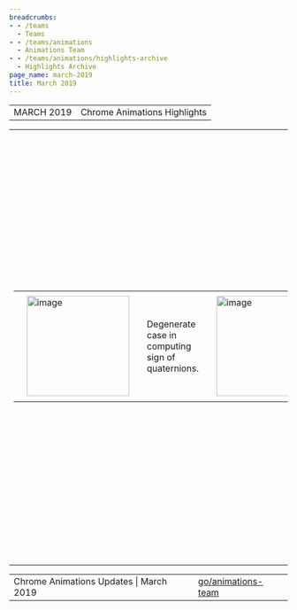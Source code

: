 ```yaml
---
breadcrumbs:
- - /teams
  - Teams
- - /teams/animations
  - Animations Team
- - /teams/animations/highlights-archive
  - Highlights Archive
page_name: march-2019
title: March 2019
---
```


<table>
<tr>

<td>MARCH 2019</td>

<td>Chrome Animations Highlights</td>

</tr>
</table>

<table>
<tr>

<td><table></td>
<td><tr></td>

<td><td><img alt="image" src="https://lh4.googleusercontent.com/bT81a8VO0AgQk_m0F1KqBnoC5oYBcHNHpgknmtbpr3qLjsrHM3F0GE3K20VzUDlXjx47SUe7K1oV0GLC7Xcs1hEfMOc3hKuMCIbwR2XR1hrRBTMB8Q8pTK4EOp5YPIK3e0H6Qh21" height=181 width=185></td></td>

<td><td>Degenerate case in computing sign of quaternions. </td></td>

<td><td><img alt="image" src="https://lh3.googleusercontent.com/dvKfGyIqut3spwESpQ5gUXzdfMs8FvL5OndVdmtFSd9tynbci3E1z3xCO3G3lZA2Y2mq9Ypu1dU9SX_3yUjicYe0lGHi5iFKX8FPyVLNyVKARi0xqB0OBofd1vUlusUVi_ZuFrIF" height=181 width=185></td></td>

<td><td>Step 1: Fix quaternion calculations. Avoid degenerate edge cases.</td></td>

<td><td><img alt="image" src="https://lh4.googleusercontent.com/MYDxbzoQPU76BSHi8UQawTmlX9eDDWuEBD7kyjtvQUQv8Gy5_RCbaem7xEdbNAukqTiuyNWRvTJNG4RXp9KQgu_xphSZLuwaHU22Deo6e3T5879Rj-x9Jz8SXuCgl_DNesljbp8o" height=181 width=185></td></td>

<td><td>Step 2: Support 2D matrix decomposition.</td></td>

<td></tr></td>
<td></table></td>

<td>Improved 3D and 2D transform animations</td>

<td>We have continued to address 2D and 3D matrix decomposition issues that were causing transform animation and interop bugs. Above is one example but 16 more wpt tests are now passing in Chrome. The fact that there are two implementations (in Blink and Skia) of the same matrix operations is not helpful and we are considering options to consolidate them.</td>

<td>This work help identify inconsistencies and inaccuracies in the css-transform specification for which issues have been filed: <a href="https://github.com/w3c/csswg-drafts/issues/3709">1</a>, <a href="https://github.com/w3c/csswg-drafts/issues/3710">2</a>, <a href="https://github.com/w3c/csswg-drafts/issues/3711">3</a>, <a href="https://github.com/w3c/csswg-drafts/issues/3712">4</a>, <a href="https://github.com/w3c/csswg-drafts/issues/3713">5</a>.</td>

<td><table></td>
<td><tr></td>

<td><td><img alt="image" src="https://lh3.googleusercontent.com/BQeMOUyYU4rbjq7gr7IOZD-LfcTsBwYbnPWF5yfh-rAex7JNjMTeVC8hNQxrsl3Pawcx1y6TOutPkgG2jS5RRYFbI1-_8Du9YqX0uw-V3xpwcBG6sYw6D20VUCjN4POBqf2LdpV3" height=291 width=164></td></td>

<td><td>Existing implementation using scroll events.</td></td>

<td><td><img alt="image" src="https://lh5.googleusercontent.com/qP-hDF8ZwIY3DLAxCX4pXhO4Qc3OVVEHHcSnzsjJUP6LgBdCwWG1Kq6yZsNkXRulL8QkYhHoI-WQtl3aEOV4xUeapzwmxxKd7YvyB9PWmPdB2Suo91aD3H69x6X1F_pl133XX8Bm" height=286 width=160></td></td>

<td><td>New “Buttery Smooth” impl using Animation Worklet and Scroll Timeline.</td></td>

<td></tr></td>
<td></table></td>

<td>AMP Origin Trial Updates</td>

<td>AMP animation team has a near complete<a href="https://github.com/ampproject/amphtml/blob/master/extensions/amp-animation/0.1/runners/scrolltimeline-worklet-runner.js"> re-implementation</a> of their<a href="https://ampbyexample.com/visual_effects/basics_of_scrollbound_effects/"> scrollbound effect</a> system using Scroll Timeline and Animation Worklet. They have identified<a href="https://docs.google.com/document/d/1TZBb88apJ41Ibi3mued5ZB0Z9YY7h83UjAi2Q9b1fQM/edit#heading=h.eb8fxcagf7ig"> gaps</a> in the API which we collaborated on an<a href="https://docs.google.com/document/d/1XFPgy3g57njeesgJdbVSc2x8vZJQFAJBxUwuHLc3VXs/edit"> action plan</a> to address (mainly by proposing changes to Scroll Timeline API). It was also decided to<a href="https://groups.google.com/a/chromium.org/d/msg/blink-dev/AZ-PYPMS7EA/kffOspnyBwAJ"> extend</a> the origin trial to allow AMP's new implementation to be gradually turned on for real users - which also helps us learn more about the performance of these features at scale.</td>

<td>Here is a<a href="https://drive.google.com/open"> recording</a> of the<a href="https://amp-article.herokuapp.com/"> demo</a>. (To run locally enable experimental web platform feature flag and enable relevant AMP experiment using \`AMP.toggleExperiment('chrome-animation-worklet')\` in devtools console)</td>

<td><table></td>
<td><tr></td>

<td><td><img alt="image" src="https://lh6.googleusercontent.com/OyXkbEam5SYQ1dD04AR3HrX-hQ6z2fklO7BTRRPy5ZYFqVPwctNRQbXTcp4JgxA95sPL99cQUfixsSOWmr4g8mdbONwlKX2iN9oMBxAPPGD9Qlc4pkIKxXuYGhh70Pqk2vDaGWL9" height=125 width=283></td></td>

<td><td>Viz Hit-Testing Surface Layer</td></td>

<td><td>Finch trial is showing improvement over previous Draw Quad version. We are seeing 14%/8%/5% improvements in hit test requests answered in the fast path on <a href="https://uma.googleplex.com/p/chrome/variations/">Windows</a>/<a href="https://uma.googleplex.com/p/chrome/variations/">MacOS</a>/<a href="https://uma.googleplex.com/p/chrome/variations/">Android</a>, with 8% regressions on <a href="https://uma.googleplex.com/p/chrome/variations/">Linux</a> (under investigation). Across all platforms, <a href="https://uma.googleplex.com/p/chrome/variations/">hit testing error rates</a> are lower than 0.05%.</td></td>

<td><td><img alt="image" src="https://lh5.googleusercontent.com/PdcNk4yzu3sVovMt1mQcuDwfoinb7N2EwvpdAgdC16SVQbeJOY-9snyuxO48NMCN2K0QrWH3S7uw7VJG-dWxEMJO_7b6Qpl6rrULnaV-garO2ER_s6st0NgQp01PECa9Yc3-HViY" height=123 width=283></td></td>

<td><td>Compositor Touch Action</td></td>

<td><td>Finch trial is showing promising <a href="https://uma.googleplex.com/p/chrome/variations">early results</a>. ScrollBegin latency improves 5% @50pct and 13% @99pct. ScrollUpdate latency improves 1% @50pct and 3% @99pct.</td></td>

<td></tr></td>
<td></table></td>

<td>Off-Main Paint Worklet</td>

<td>We made good progress by completing implementation of multiple sub-components: <a href="https://chromium-review.googlesource.com/c/chromium/src/+/1426015">rasterization</a>, <a href="https://chromium-review.googlesource.com/c/chromium/src/+/1479658">raster-caching logic</a> and <a href="https://chromium-review.googlesource.com/c/chromium/src/+/1497032">lookup</a>. Work is in progress for <a href="https://chromium-review.googlesource.com/c/chromium/src/+/1495445">dispatch logic</a>, and a new approach to share data between blink and cc for paint info (<a href="https://chromium-review.googlesource.com/c/chromium/src/+/1497217">1</a>, <a href="https://chromium-review.googlesource.com/c/chromium/src/+/1504229">2</a>, <a href="https://chromium-review.googlesource.com/c/chromium/src/+/1506653">3</a>, <a href="https://chromium-review.googlesource.com/c/chromium/src/+/1506818">4</a>). </td>

<td>Animation Worklet</td>

<td>Animation Worklet is now fully <a href="https://bugs.chromium.org/p/chromium/issues/detail">asynchronous</a> in CC with proper scheduling in place. With <a href="https://bugs.chromium.org/p/chromium/issues/detail">help</a> from Microsoft engineers our tests have been upstreamed to <a href="https://wpt.fyi/results/animation-worklet">web-platform-tests</a> and most critical flakiness issues are resolved. Specification has been updated (<a href="https://github.com/w3c/css-houdini-drafts/commit/3c1cd1b3babc49a92d7a5079f9de77df67d06775#diff-6547a8c38ca0bdc51fd63edeaa4b66b3">1</a>, <a href="https://github.com/w3c/css-houdini-drafts/commit/93ab72f8abee1ac008eb4b5292265633387381fc#diff-6547a8c38ca0bdc51fd63edeaa4b66b3">2</a>, <a href="https://github.com/w3c/css-houdini-drafts/commit/cf1a69a4c9dd165f53df7ba7d68c329287ab2659#diff-6547a8c38ca0bdc51fd63edeaa4b66b3">3</a>) and <a href="https://github.com/w3ctag/design-reviews/issues/349">TAG review</a> requested. Aiming to ship without Scroll Timeline in M75.</td>

</tr>
</table>

<table>
<tr>

<td>Chrome Animations Updates | March 2019</td>

<td><a href="http://go/animations-team">go/animations-team</a></td>

</tr>
</table>